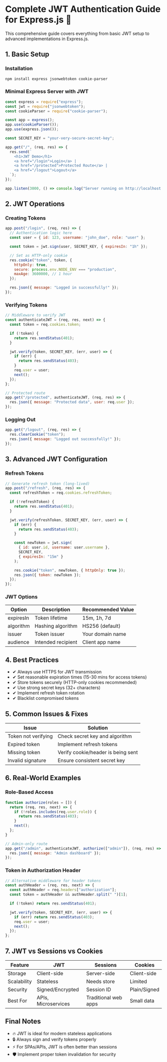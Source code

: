 # Complete JWT Authentication Guide for Express.js 🔐

This comprehensive guide covers everything from basic JWT setup to advanced implementations in Express.js.

## 1. Basic Setup

### Installation

```bash
npm install express jsonwebtoken cookie-parser
```

### Minimal Express Server with JWT

```javascript
const express = require("express");
const jwt = require("jsonwebtoken");
const cookieParser = require("cookie-parser");

const app = express();
app.use(cookieParser());
app.use(express.json());

const SECRET_KEY = "your-very-secure-secret-key";

app.get("/", (req, res) => {
  res.send(`
    <h1>JWT Demo</h1>
    <a href="/login">Login</a> |
    <a href="/protected">Protected Route</a> |
    <a href="/logout">Logout</a>
  `);
});

app.listen(3000, () => console.log("Server running on http://localhost:3000"));
```

## 2. JWT Operations

### Creating Tokens

```javascript
app.post("/login", (req, res) => {
  // Authentication logic here
  const user = { id: 123, username: "john_doe", role: "user" };

  const token = jwt.sign(user, SECRET_KEY, { expiresIn: "1h" });

  // Set as HTTP-only cookie
  res.cookie("token", token, {
    httpOnly: true,
    secure: process.env.NODE_ENV === "production",
    maxAge: 3600000, // 1 hour
  });

  res.json({ message: "Logged in successfully!" });
});
```

### Verifying Tokens

```javascript
// Middleware to verify JWT
const authenticateJWT = (req, res, next) => {
  const token = req.cookies.token;

  if (!token) {
    return res.sendStatus(401);
  }

  jwt.verify(token, SECRET_KEY, (err, user) => {
    if (err) {
      return res.sendStatus(403);
    }
    req.user = user;
    next();
  });
};

// Protected route
app.get("/protected", authenticateJWT, (req, res) => {
  res.json({ message: "Protected data", user: req.user });
});
```

### Logging Out

```javascript
app.get("/logout", (req, res) => {
  res.clearCookie("token");
  res.json({ message: "Logged out successfully!" });
});
```

## 3. Advanced JWT Configuration

### Refresh Tokens

```javascript
// Generate refresh token (long-lived)
app.post("/refresh", (req, res) => {
  const refreshToken = req.cookies.refreshToken;

  if (!refreshToken) {
    return res.sendStatus(401);
  }

  jwt.verify(refreshToken, SECRET_KEY, (err, user) => {
    if (err) {
      return res.sendStatus(403);
    }

    const newToken = jwt.sign(
      { id: user.id, username: user.username },
      SECRET_KEY,
      { expiresIn: "15m" }
    );

    res.cookie("token", newToken, { httpOnly: true });
    res.json({ token: newToken });
  });
});
```

### JWT Options

| Option    | Description        | Recommended Value |
| --------- | ------------------ | ----------------- |
| expiresIn | Token lifetime     | 15m, 1h, 7d       |
| algorithm | Hashing algorithm  | HS256 (default)   |
| issuer    | Token issuer       | Your domain name  |
| audience  | Intended recipient | Client app name   |

## 4. Best Practices

- ✔ Always use HTTPS for JWT transmission
- ✔ Set reasonable expiration times (15-30 mins for access tokens)
- ✔ Store tokens securely (HTTP-only cookies recommended)
- ✔ Use strong secret keys (32+ characters)
- ✔ Implement refresh token rotation
- ✔ Blacklist compromised tokens

## 5. Common Issues & Fixes

| Issue               | Solution                           |
| ------------------- | ---------------------------------- |
| Token not verifying | Check secret key and algorithm     |
| Expired token       | Implement refresh tokens           |
| Missing token       | Verify cookie/header is being sent |
| Invalid signature   | Ensure consistent secret key       |

## 6. Real-World Examples

### Role-Based Access

```javascript
function authorize(roles = []) {
  return (req, res, next) => {
    if (!roles.includes(req.user.role)) {
      return res.sendStatus(403);
    }
    next();
  };
}

// Admin-only route
app.get("/admin", authenticateJWT, authorize(["admin"]), (req, res) => {
  res.json({ message: "Admin dashboard" });
});
```

### Token in Authorization Header

```javascript
// Alternative middleware for header tokens
const authHeader = (req, res, next) => {
  const authHeader = req.headers["authorization"];
  const token = authHeader && authHeader.split(" ")[1];

  if (!token) return res.sendStatus(401);

  jwt.verify(token, SECRET_KEY, (err, user) => {
    if (err) return res.sendStatus(403);
    req.user = user;
    next();
  });
};
```

## 7. JWT vs Sessions vs Cookies

| Feature     | JWT                 | Sessions             | Cookies      |
| ----------- | ------------------- | -------------------- | ------------ |
| Storage     | Client-side         | Server-side          | Client-side  |
| Scalability | Stateless           | Needs store          | Limited      |
| Security    | Signed/Encrypted    | Session ID           | Plain/Signed |
| Best For    | APIs, Microservices | Traditional web apps | Small data   |

## Final Notes

- 🔥 JWT is ideal for modern stateless applications
- 🔒 Always sign and verify tokens properly
- ⚡ For SPAs/APIs, JWT is often better than sessions
- 🛡️ Implement proper token invalidation for security

